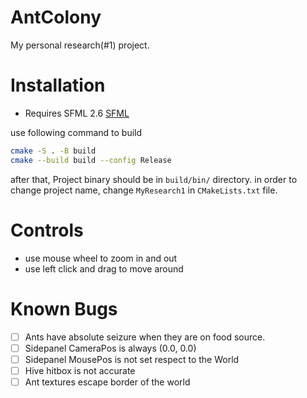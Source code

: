# AntColony

My personal research(#1) project.

# Installation

- Requires SFML 2.6 [SFML](https://www.sfml-dev.org/index.php)

use following command to build

```bash
cmake -S . -B build
cmake --build build --config Release
```

after that, Project binary should be in `build/bin/` directory.
in order to change project name, change `MyResearch1` in `CMakeLists.txt` file.

# Controls

- use mouse wheel to zoom in and out
- use left click and drag to move around

# Known Bugs

- [ ] Ants have absolute seizure when they are on food source.
- [ ] Sidepanel CameraPos is always (0.0, 0.0)
- [ ] Sidepanel MousePos is not set respect to the World
- [ ] Hive hitbox is not accurate
- [ ] Ant textures escape border of the world